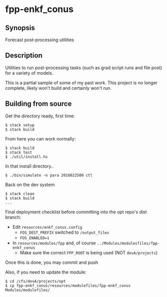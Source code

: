 # fpp-enkf_conus


## Synopsis

Forecast post-processing utilities


## Description

Utilities to run post-processing tasks (such as grad script runs
and file post) for a variety of models.

This is a partial sample of some of my past work. This project is no longer
complete, likely won't build and certainly won't run.


## Building from source

Get the directory ready, first time:

    $ stack setup
    $ stack build

From here you can work normally:

    $ stack build
    $ stack test
    $ ./util/install.hs

In that install directory..

    $ ./bin/simulate -n para 2016022500 ctl

Back on the dev system

    $ stack clean
    $ stack build
    ...


Final deployment checklist before committing into the opt repo's dist branch:

- Edit `resources/enkf_conus.config`
   - `FOS_DEST_PREFIX` switched to `/output_files`
   - `FOS_ENABLED=1`
- In `resources/modules/fpp` and, of course `../Modules/modulesfiles/fpp-enkf_conus`
   - Make sure the correct `FPP_ROOT` is being used (NOT `devA/projects`)

Once this is done, you may commit and push


Also, if you need to update the module:

    $ cd /cfs/devA/projects/opt
    $ cp fpp-enkf_conus/resources/modulefiles/fpp-enkf_conus Modules/modulefiles/
